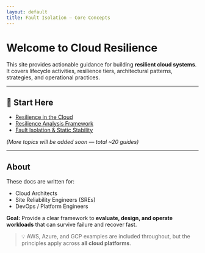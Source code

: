 ```yaml
---
layout: default
title: Fault Isolation – Core Concepts
---
```


# Welcome to Cloud Resilience  

This site provides actionable guidance for building **resilient cloud systems**.  
It covers lifecycle activities, resilience tiers, architectural patterns, strategies, and operational practices.  

---

## 📖 Start Here  
- [Resilience in the Cloud](resilience-in-the-cloud.md)
- [Resilience Analysis Framework](resilience-analysis-framework.md)
- [Fault Isolation & Static Stability](fault-isolation-core-concepts.md) 

*(More topics will be added soon — total ~20 guides)*  

---

## About  

These docs are written for:  
- Cloud Architects  
- Site Reliability Engineers (SREs)  
- DevOps / Platform Engineers  

**Goal:** Provide a clear framework to **evaluate, design, and operate workloads** that can survive failure and recover fast.  

> 💡 AWS, Azure, and GCP examples are included throughout, but the principles apply across **all cloud platforms**.
